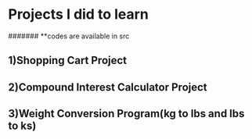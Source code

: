 # Projects I did to learn
####### **codes are available in src

## 1)Shopping Cart Project
## 2)Compound Interest Calculator Project
## 3)Weight Conversion Program(kg to lbs and lbs to ks)
